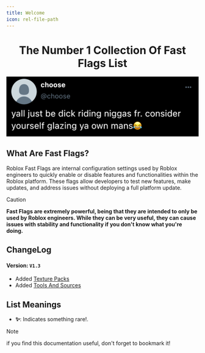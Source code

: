 ```yaml
---
title: Welcome
icon: rel-file-path	
---
```


<h1 align="center">The Number 1 Collection Of Fast Flags List</h1>

![](Assets/8352-chill.jpg)

## What Are Fast Flags?
Roblox Fast Flags are internal configuration settings used by Roblox engineers to quickly enable or disable features and functionalities within the Roblox platform. These flags allow developers to test new features, make updates, and address issues without deploying a full platform update.

> [!CAUTION]
> **Fast Flags are extremely powerful, being that they are intended to only be used by Roblox engineers. While they can be very useful, they can cause issues with stability and functionality if you don't know what you're doing.**

## ChangeLog
#### Version: `V1.3`
* Added [Texture Packs](https://fastflagforge.github.io/Docs/texture-packs/)
* Added [Tools And Sources](https://fastflagforge.github.io/Docs/other/sources/)

## List Meanings
- **✨**: Indicates something rare!.

> [!NOTE]
> if you find this documentation useful, don't forget to bookmark it!

